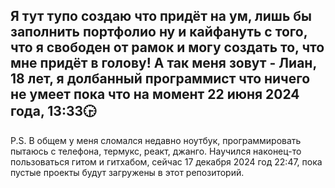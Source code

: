 Я тут тупо создаю что придёт на ум, лишь бы заполнить портфолио ну и кайфануть с того, что я свободен от рамок и могу создать то, что мне придёт в голову!
А так меня зовут - Лиан, 18 лет, я долбанный программист что ничего не умеет пока что на момент 22 июня 2024 года, 13:33🕞        
-----------------------------------------
P.S. В общем у меня сломался недавно ноутбук, программировать пытаюсь с телефона, термукс, реакт, джанго. Научился наконец-то пользоваться гитом и гитхабом, сейчас 17 декабря 2024 год 22:47, пока пустые проекты будут загружены в этот репозиторий.
